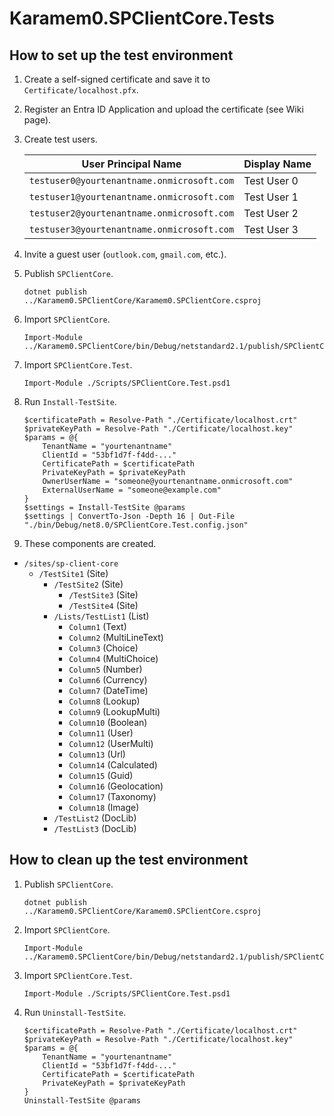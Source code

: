 # Karamem0.SPClientCore.Tests

## How to set up the test environment

1. Create a self-signed certificate and save it to `Certificate/localhost.pfx`.

1. Register an Entra ID Application and upload the certificate (see Wiki page).

1. Create test users.

    |User Principal Name|Display Name|
    |-|-|
    |`testuser0@yourtenantname.onmicrosoft.com`|Test User 0|
    |`testuser1@yourtenantname.onmicrosoft.com`|Test User 1|
    |`testuser2@yourtenantname.onmicrosoft.com`|Test User 2|
    |`testuser3@yourtenantname.onmicrosoft.com`|Test User 3|

1. Invite a guest user (`outlook.com`, `gmail.com`, etc.).

1. Publish `SPClientCore`.

    ```pwsh
    dotnet publish ../Karamem0.SPClientCore/Karamem0.SPClientCore.csproj
    ```

1. Import `SPClientCore`.

    ```pwsh
    Import-Module ../Karamem0.SPClientCore/bin/Debug/netstandard2.1/publish/SPClientCore.psd1
    ```

1. Import `SPClientCore.Test`.

    ```pwsh
    Import-Module ./Scripts/SPClientCore.Test.psd1
    ```

1. Run `Install-TestSite`.

    ```pwsh
    $certificatePath = Resolve-Path "./Certificate/localhost.crt"
    $privateKeyPath = Resolve-Path "./Certificate/localhost.key"
    $params = @{
        TenantName = "yourtenantname"
        ClientId = "53bf1d7f-f4dd-..."
        CertificatePath = $certificatePath
        PrivateKeyPath = $privateKeyPath
        OwnerUserName = "someone@yourtenantname.onmicrosoft.com"
        ExternalUserName = "someone@example.com"
    }
    $settings = Install-TestSite @params
    $settings | ConvertTo-Json -Depth 16 | Out-File "./bin/Debug/net8.0/SPClientCore.Test.config.json"
    ```

1. These components are created.

- `/sites/sp-client-core`
  - `/TestSite1` (Site)
    - `/TestSite2` (Site)
      - `/TestSite3` (Site)
      - `/TestSite4` (Site)
    - `/Lists/TestList1` (List)
      - `Column1` (Text)
      - `Column2` (MultiLineText)
      - `Column3` (Choice)
      - `Column4` (MultiChoice)
      - `Column5` (Number)
      - `Column6` (Currency)
      - `Column7` (DateTime)
      - `Column8` (Lookup)
      - `Column9` (LookupMulti)
      - `Column10` (Boolean)
      - `Column11` (User)
      - `Column12` (UserMulti)
      - `Column13` (Url)
      - `Column14` (Calculated)
      - `Column15` (Guid)
      - `Column16` (Geolocation)
      - `Column17` (Taxonomy)
      - `Column18` (Image)
    - `/TestList2` (DocLib)
    - `/TestList3` (DocLib)

## How to clean up the test environment

1. Publish `SPClientCore`.

    ```pwsh
    dotnet publish ../Karamem0.SPClientCore/Karamem0.SPClientCore.csproj
    ```

1. Import `SPClientCore`.

    ```pwsh
    Import-Module ../Karamem0.SPClientCore/bin/Debug/netstandard2.1/publish/SPClientCore.psd1
    ```

1. Import `SPClientCore.Test`.

    ```pwsh
    Import-Module ./Scripts/SPClientCore.Test.psd1
    ```

1. Run `Uninstall-TestSite`.

    ```pwsh
    $certificatePath = Resolve-Path "./Certificate/localhost.crt"
    $privateKeyPath = Resolve-Path "./Certificate/localhost.key"
    $params = @{
        TenantName = "yourtenantname"
        ClientId = "53bf1d7f-f4dd-..."
        CertificatePath = $certificatePath
        PrivateKeyPath = $privateKeyPath
    }
    Uninstall-TestSite @params
    ```
